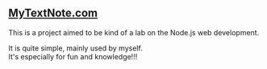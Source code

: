 [MyTextNote.com](http://mytextnote.com)
---------------------------------------

This is a project aimed to be kind of a lab on the Node.js web development.

It is quite simple, mainly used by myself.  
It's especially for fun and knowledge!!!

